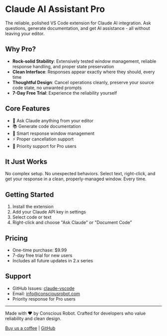 # Claude AI Assistant Pro

The reliable, polished VS Code extension for Claude AI integration. Ask questions, generate documentation, and get AI assistance - all without leaving your editor.

## Why Pro?
- **Rock-solid Stability**: Extensively tested window management, reliable response handling, and proper state preservation
- **Clean Interface**: Responses appear exactly where they should, every time
- **Thoughtful Design**: Cancel operations cleanly, preserve your source code state, no unwanted prompts
- **7-Day Free Trial**: Experience the reliability yourself

## Core Features
- 🎯 Ask Claude anything from your editor
- 📚 Generate code documentation
- 💫 Smart response window management
- ⚡ Proper cancellation support
- 🛟 Priority support for Pro users

## It Just Works
No complex setup. No unexpected behaviors. Select text, right-click, and get your response in a clean, properly-managed window. Every time.

## Getting Started
1. Install the extension
2. Add your Claude API key in settings
3. Select code or text
4. Right-click and choose "Ask Claude" or "Document Code"

## Pricing
- One-time purchase: $9.99
- 7-day free trial for new users
- Includes all future updates in 2.x series

## Support
- GitHub Issues: [claude-vscode](https://github.com/talamantez/claude-vscode/issues)
- Email: info@consciousrobot.com
- Priority response for Pro users

---

Made with ❤️ by Conscious Robot. Crafted for developers who value reliability and clean design.

[Buy us a coffee](https://buymeacoffee.com/conscious.robot) | [GitHub](https://github.com/talamantez/claude-vscode)